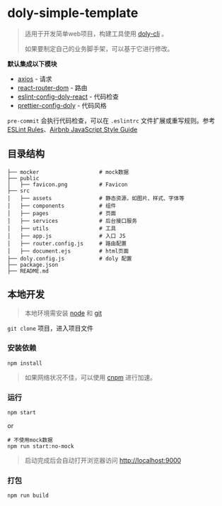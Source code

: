 # doly-simple-template

> 适用于开发简单web项目，构建工具使用 [doly-cli](https://github.com/doly-dev/doly-cli#readme) 。
> 
> 如果要制定自己的业务脚手架，可以基于它进行修改。



**默认集成以下模块**

- [axios](https://github.com/axios/axios) - 请求
- [react-router-dom](https://github.com/ReactTraining/react-router) - 路由
- [eslint-config-doly-react](https://github.com/doly-dev/eslint-config-doly/tree/master/packages/eslint-config-doly-react) - 代码检查
- [prettier-config-doly](https://github.com/doly-dev/prettier-config-doly) - 代码风格

`pre-commit` 会执行代码检查，可以在 `.eslintrc` 文件扩展或重写规则。参考 [ESLint Rules](http://eslint.cn/docs/rules/#stylistic-issues)、[Airbnb JavaScript Style Guide](https://github.com/airbnb/javascript)

## 目录结构

```
├── mocker                   # mock数据
├── public
│   ├── favicon.png          # Favicon
├── src
│   ├── assets               # 静态资源，如图片、样式、字体等
│   ├── components           # 组件
│   ├── pages                # 页面
│   ├── services             # 后台接口服务
│   ├── utils                # 工具
│   ├── app.js               # 入口 JS
│   ├── router.config.js     # 路由配置
│   ├── document.ejs         # html页面
├── doly.config.js           # doly 配置
├── package.json
├── README.md

```

## 本地开发

> 本地环境需安装 [node](http://nodejs.org/) 和 [git](https://git-scm.com/)

`git clone` 项目，进入项目文件

### 安装依赖

```shell
npm install 
```

> 如果网络状况不佳，可以使用 [cnpm](https://cnpmjs.org/) 进行加速。

### 运行

```shell
npm start
```

or 

```shell
# 不使用mock数据
npm run start:no-mock
```

> 启动完成后会自动打开浏览器访问 [http://localhost:9000](http://localhost:9000)

### 打包

```shell
npm run build
```



